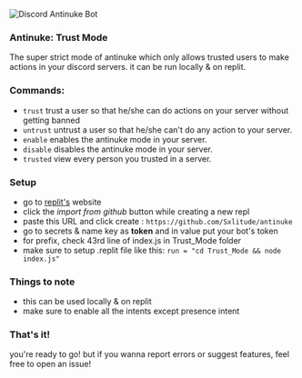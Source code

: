 ![Discord Antinuke Bot](https://cdn.discordapp.com/attachments/936865318696017962/937368885601128528/unknown.png)
### Antinuke: Trust Mode
The super strict mode of antinuke which only allows trusted users to make actions in your discord servers. it can be run locally & on replit.

### Commands:
- `trust` trust a user so that he/she can do actions on your server without getting banned
- `untrust` untrust a user so that he/she can't do any action to your server.
- `enable` enables the antinuke mode in your server.
- `disable` disables the antinuke mode in your server.
- `trusted` view every person you trusted in a server.

### Setup
- go to [replit's](https://replit.com/repls) website
- click the *import from github* button while creating a new repl 
- paste this URL and click create : `https://github.com/Sxlitude/antinuke`
- go to secrets & name key as **token** and in value put your bot's token
- for prefix, check 43rd line of index.js in Trust_Mode folder
- make sure to setup .replit file like this: `run = "cd Trust_Mode && node index.js"`

### Things to note
- this can be used locally & on replit 
- make sure to enable all the intents except presence intent

### That's it!
you're ready to go! but if you wanna report errors or suggest features, feel free to open an issue!
